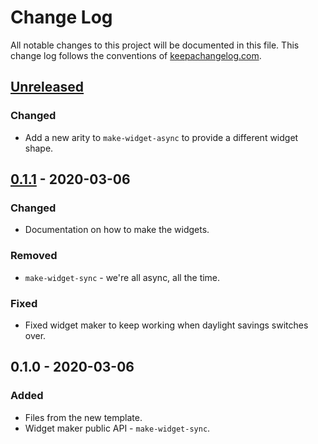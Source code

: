 # Change Log
All notable changes to this project will be documented in this file. This change log follows the conventions of [keepachangelog.com](http://keepachangelog.com/).

## [Unreleased]
### Changed
- Add a new arity to `make-widget-async` to provide a different widget shape.

## [0.1.1] - 2020-03-06
### Changed
- Documentation on how to make the widgets.

### Removed
- `make-widget-sync` - we're all async, all the time.

### Fixed
- Fixed widget maker to keep working when daylight savings switches over.

## 0.1.0 - 2020-03-06
### Added
- Files from the new template.
- Widget maker public API - `make-widget-sync`.

[Unreleased]: https://github.com/your-name/myweb/compare/0.1.1...HEAD
[0.1.1]: https://github.com/your-name/myweb/compare/0.1.0...0.1.1
